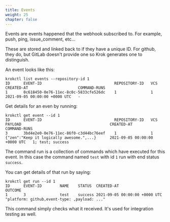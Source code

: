 ```yaml
---
title: Events
weight: 25
chapter: false
---
```


Events are events happened that the webhook subscribed to. For example, push, ping, issue_comment, etc...

These are stored and linked back to if they have a unique ID. For github, they do, but GitLab doesn't provide
one so Krok generates one to distinguish.

An event looks like this:

```
krokctl list events --repository-id 1
ID      EVENT-ID                                REPOSITORY-ID   VCS     CREATED-AT                      COMMAND-RUNS
1       0c618450-0e76-11ec-8c0c-5833cfe526dc    1               1       2021-09-05 00:00:00 +0000 UTC   -
```

Get details for an even by running:

```
krokctl get event --id 1
ID      EVENT-ID                                REPOSITORY-ID   VCS PAYLOAD                                       CREATED-AT                      COMMAND-RUNS
3       3bd4e2e0-0e76-11ec-86f0-c3d44bc76eef    1               1   {"zen":"Keep it logically awesome.",...}      2021-09-05 00:00:00 +0000 UTC   1; test; success
```

The command run is a collection of commands which have executed for this event. In this case the command named `test` with id `1` run with end status `success`.

You can get details of that run by saying:

```
krokctl get run --id 1
ID      EVENT-ID        NAME    STATUS  CREATED-AT                      OUTCOME
1       3               test    success 2021-09-05 00:00:00 +0000 UTC   "platform: github,event-type: ,payload: ..."
```

This command simply checks what it received. It's used for integration testing as well.
